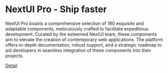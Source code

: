 # NextUI Pro - Ship faster

NextUI Pro boasts a comprehensive selection of 180 exquisite and adaptable components, meticulously crafted to facilitate expeditious development. Curated by the esteemed NextUI team, these components aim to elevate the creation of contemporary web applications. The platform offers in-depth documentation, robust support, and a strategic roadmap to aid developers in seamless integration of these components into their projects. 

[Detail](https://eduitfree.com/courses/nextui-pro-ship-faster)